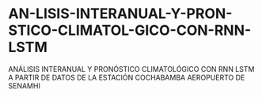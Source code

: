 # AN-LISIS-INTERANUAL-Y-PRON-STICO-CLIMATOL-GICO-CON-RNN-LSTM
ANÁLISIS INTERANUAL Y PRONÓSTICO CLIMATOLÓGICO CON RNN LSTM A PARTIR DE DATOS DE LA ESTACIÓN COCHABAMBA AEROPUERTO DE SENAMHI 
